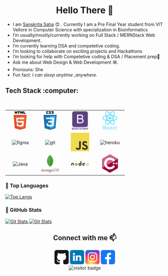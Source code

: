 <h1 align="center"> Hello There 👋 </h1>

* I am [Sanskrita Saha](https://www.linkedin.com/in/sanskrita-saha-277018191/) :blush:	 . Currently I am a Pre Final Year student from VIT Vellore in Computer Science with specialization in Bioinformatics
* I’m usually/mostly/currently working on Full Stack / MERNStack Web Development.
* I’m currently learning DSA and competetive coding.
* I’m looking to collaborate on exciting projects and Hackathons
* I’m looking for help with Competetive coding & DSA / Placement prep🏫
* Ask me about Web Design & Web Development 🕸.
* Pronouns: She
* Fun fact: <em>I can sleep anytime ,anywhere.</em>

<h2> Tech Stack :computer: </h2>
<br>
<table>
<tbody>
 <tr>
<td align="center" width="20%">
<!-- <span><b><center>HTML5</center></b></span>  -->
<img src="https://raw.githubusercontent.com/devicons/devicon/master/icons/html5/html5-original-wordmark.svg" alt="html5" width="60" height="60"> 
</td>

<td align="center" width="20%">
<!-- <span><b><center>CSS3</center></b></span>  -->
<img src="https://raw.githubusercontent.com/devicons/devicon/master/icons/css3/css3-original-wordmark.svg" alt="css3" width="60" height="60"> 
</td>

<td align="center" width="20%">
<!-- <span><b><center>Bootstrap</center></b></span>  -->
<img src="https://raw.githubusercontent.com/devicons/devicon/master/icons/bootstrap/bootstrap-plain-wordmark.svg" alt="bootstrap" width="60" height="60"> 
</td>
 
<td align="center" width="20%">
<!-- <span><b><center>React JS</center></b></span>  -->
<img src="https://raw.githubusercontent.com/devicons/devicon/master/icons/react/react-original-wordmark.svg" alt="react" width="60" height="60"> 
</td>  
</tr>

<tr>
<td align="center" width="20%">
<!-- <span><b><center>Figma</center></b></span>  -->
<img src="https://www.vectorlogo.zone/logos/figma/figma-icon.svg" alt="figma" width="60" height="60"> 
</td>

<td align="center" width="20%">
<!-- <span><b><center>Git</center></b></span>  -->
<img src="https://www.vectorlogo.zone/logos/git-scm/git-scm-icon.svg" alt="git" width="60" height="60"> 
</td>

<td align="center" width="20%">
<!-- <span><b><center>Javascript</center></b></span>  -->
<img src="https://raw.githubusercontent.com/devicons/devicon/master/icons/javascript/javascript-original.svg" alt="javascript" width="60" height="60"> 
</td>
 
 <td align="center" width="20%">
<!-- <span><b><center>Heroku</center></b></span>  -->
<img src="https://www.vectorlogo.zone/logos/heroku/heroku-icon.svg" alt="heroku" width="60" height="60"> 
</td>
</tr>

<tr>
<td align="center" width="20%">
<!-- <span><b><center>Java</center></b></span>  -->
<img src="https://img.icons8.com/color/48/000000/java-coffee-cup-logo.png" alt="Java" width="60" height="60"> 
</td>
 
<td align="center" width="20%">
<!-- <span><b><center>MongoDB</center></b></span>  -->
<img src="https://raw.githubusercontent.com/devicons/devicon/master/icons/mongodb/mongodb-original-wordmark.svg" alt="mongodb" width="60" height="60"> 
</td>

<td align="center" width="20%">
<!-- <span><b><center>NodeJs</center></b></span>  -->
<img src="https://raw.githubusercontent.com/devicons/devicon/master/icons/nodejs/nodejs-original-wordmark.svg" alt="nodejs" width="60" height="60"> 
</td>

<td align="center" width="20%">
<!-- <span><b><center>C++</center></b></span>  -->
<img src="https://raw.githubusercontent.com/devicons/devicon/master/icons/cplusplus/cplusplus-original.svg" alt="cplusplus" width="60" height="60"> 
</td>
</tr>

</tbody>
</table>

<strong><h3> 🌟 Top Languages </h3></strong>
[![Top Langs](https://github-readme-stats.vercel.app/api/top-langs/?username=Sanskrita2001&layout=compact&theme=tokyonight)](https://github.com/anuraghazra/github-readme-stats)

<strong><h3> 🌟 GitHub Stats </h3></strong>
<a align="center" href="https://github.com/Sanskrita2001">
<img width="49%"  align="center" src="https://github-readme-stats.vercel.app/api?username=Sanskrita2001&show_icons=true&hide_border=false&theme=tokyonight&count_private=true&include_all_commits=true" alt="Git Stats" />
</a>
<a align="center" href="https://github.com/Sanskrita2001">
<img width="49%"  align="center" src="https://github-readme-streak-stats.herokuapp.com/?user=Sanskrita2001&theme=radical" alt="Git Stats" />
</a>

<h2 align='center'>Connect with me  📫 </h2>
<p align = 'center'>
<a href = https://github.com/Sanskrita2001 target='blank'> <img src=https://github.com/edent/SuperTinyIcons/blob/master/images/svg/github.svg height='45' weight='45'/></a>
<a href = https://www.linkedin.com/in/sanskrita-saha-277018191/ target='blank'> <img src=https://github.com/edent/SuperTinyIcons/blob/master/images/svg/linkedin.svg height='45' weight='45'/></a> 
<a href =https://www.instagram.com/sans.krittta_512/ target='blank'> <img src=https://github.com/edent/SuperTinyIcons/blob/master/images/svg/instagram.svg height='45' weight='45'/></a>
<a href = https://www.facebook.com/sanskrita.saha.1/ target='blank'> <img src=https://github.com/edent/SuperTinyIcons/blob/master/images/svg/facebook.svg height='45' weight='45'/></a>
<br>
<img src="https://visitor-badge.laobi.icu/badge?page_id=Sanskrita2001.Sanskrita2001" alt="visitor badge"/>
</p>
